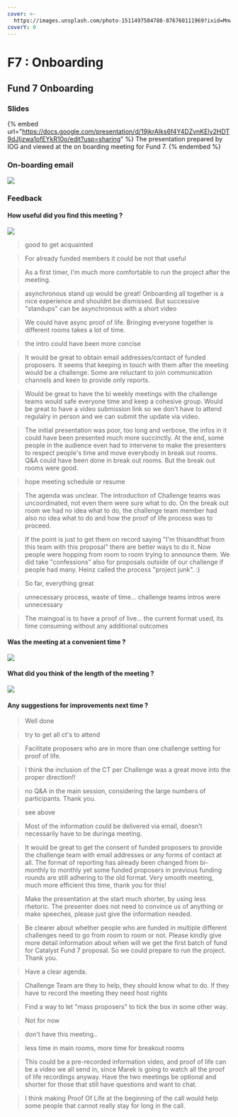 ```yaml
---
cover: >-
  https://images.unsplash.com/photo-1511497584788-876760111969?ixid=MnwxMjA3fDB8MHxwaG90by1wYWdlfHx8fGVufDB8fHx8&ixlib=rb-1.2.1&auto=format&fit=crop&w=3432&q=80
coverY: 0
---
```


# F7 : Onboarding

## Fund 7 Onboarding

### Slides

{% embed url="https://docs.google.com/presentation/d/19jkrAIks6f4Y4DZvnKEly2HDT9dJIjzwa1ofEYkR10o/edit?usp=sharing" %}
The presentation prepared by IOG and viewed at the on boarding meeting for Fund 7.
{% endembed %}

### On-boarding email

![](../.gitbook/assets/2022-02-16.png)

### Feedback

#### How useful did you find this meeting ?

![](<../.gitbook/assets/2022-02-16 (1).png>)

> good to get acquainted

> For already funded members it could be not that useful

> As a first timer, I'm much more comfortable to run the project after the meeting.

> asynchronous stand up would be great! Onboarding all together is a nice experience and shouldnt be dismissed. But successive "standups" can be asynchronous with a short video

> We could have async proof of life. Bringing everyone together is different rooms takes a lot of time.

> the intro could have been more concise

> It would be great to obtain email addresses/contact of funded proposers. It seems that keeping in touch with them after the meeting would be a challenge. Some are reluctant to join communication channels and keen to provide only reports.

> Would be great to have the bi weekly meetings with the challenge teams would safe everyone time and keep a cohesive group. Would be great to have a video submission link so we don't have to attend regulalry in person and we can submit the update via video.

> The initial presentation was poor, too long and verbose, the infos in it could have been presented much more succinctly. At the end, some people in the audience even had to intervene to make the presenters to respect people's time and move everybody in break out rooms. Q\&A could have been done in break out rooms. But the break out rooms were good.

> hope meeting schedule or resume

> The agenda was unclear. The introduction of Challenge teams was uncoordinated, not even them were sure what to do. On the break out room we had no idea what to do, the challenge team member had also no idea what to do and how the proof of life process was to proceed.

> If the point is just to get them on record saying "I'm thisandthat from this team with this proposal" there are better ways to do it. Now people were hopping from room to room trying to announce them. We did take "confessions" also for proposals outside of our challenge if people had many. Heinz called the process "project junk". :)

> So far, everything great

> unnecessary process, waste of time... challenge teams intros were unnecessary

> The maingoal is to have a proof of live... the current format used, its time consuming without any additional outcomes

#### Was the meeting at a convenient time ?

![](<../.gitbook/assets/2022-02-16 (3).png>)

#### What did you think of the length of the meeting ?

![](<../.gitbook/assets/2022-02-16 (2).png>)

#### Any suggestions for improvements next time ?

> Well done

> try to get all ct's to attend

> Facilitate proposers who are in more than one challenge setting for proof of life.

> I think the inclusion of the CT per Challenge was a great move into the proper direction!!

> no Q\&A in the main session, considering the large numbers of participants. Thank you.

> see above

> Most of the information could be delivered via email, doesn't necessarily have to be duringa meeting.

> It would be great to get the consent of funded proposers to provide the challenge team with email addresses or any forms of contact at all. The format of reporting has already been changed from bi-monthly to monthly yet some funded proposers in previous funding rounds are still adhering to the old format. Very smooth meeting, much more efficient this time, thank you for this!

> Make the presentation at the start much shorter, by using less rhetoric. The presenter does not need to convince us of anything or make speeches, please just give the information needed.

> Be clearer about whether people who are funded in multiple different challenges need to go from room to room or not. Please kindly give more detail information about when will we get the first batch of fund for Catalyst Fund 7 proposal. So we could prepare to run the project. Thank you.

> Have a clear agenda.

> Challenge Team are they to help, they should know what to do. If they have to record the meeting they need host rights

> Find a way to let "mass proposers" to tick the box in some other way.

> Not for now

> don't have this meeting..

> less time in main rooms, more time for breakout rooms

> This could be a pre-recorded information video, and proof of life can be a video we all send in, since Marek is going to watch all the proof of life recordings anyway. Have the two meetings be optional and shorter for those that still have questions and want to chat.

> I think making Proof Of Life at the beginning of the call would help some people that cannot really stay for long in the call.
